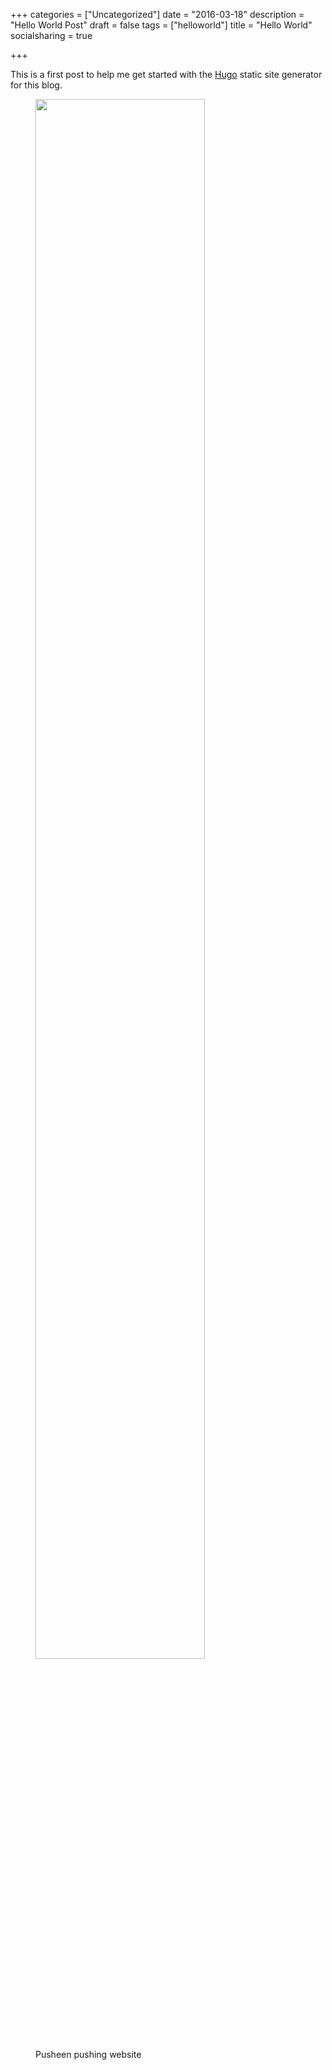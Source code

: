 +++
categories = ["Uncategorized"]
date = "2016-03-18"
description = "Hello World Post"
draft = false
tags = ["helloworld"]
title = "Hello World"
socialsharing = true

+++


This is a first post to help me get started with the [Hugo](http://gohugo.io/)
static site generator for this blog.

<figure>
    <img data-action="zoom" src="/images/pusheen-code.gif" style="width:80%;"></img>
    <figcaption>Pusheen pushing website</figcaption>
</figure>
